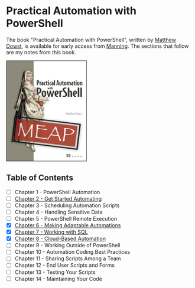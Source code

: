 # Practical Automation with PowerShell
The book "Practical Automation with PowerShell", written by [Matthew Dowst](https://github.com/mdowst), is available for early access from [Manning](https://www.manning.com/books/practical-automation-with-powershell). The sections that follow are my notes from this book.

![](img/2022-08-08-04-41-32.png)

## Table of Contents

- [ ] Chapter 1 - PowerShell Automation
- [ ] [Chapter 2 - Get Started Automating](ch2-get-started-automating/index.md)
- [ ] Chapter 3 - Scheduling Automation Scripts
- [ ] Chapter 4 - Handling Sensitive Data
- [ ] Chapter 5 - PowerShell Remote Execution
- [x] [Chapter 6 - Making Adaptable Automations](ch6-making-adaptable-automations/index.md)
- [x] [Chapter 7 - Working with SQL](ch7-working-with-sql/index.md)
- [x] [Chapter 8 - Cloud-Based Automation](ch8-azure-automation/index.md)
- [ ] Chapter 9 - Working Outside of PowerShell
- [ ] Chapter 10 - Automation Coding Best Practices
- [ ] Chapter 11 - Sharing Scripts Among a Team
- [ ] Chapter 12 - End User Scripts and Forms
- [ ] Chapter 13 - Testing Your Scripts
- [ ] Chapter 14 - Maintaining Your Code